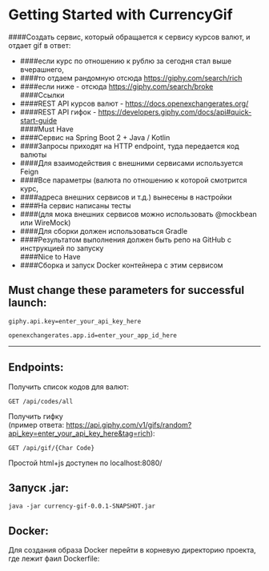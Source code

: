 # Getting Started with CurrencyGif

####Создать сервис, который обращается к сервису курсов валют, и отдает gif в ответ:
+ ####если курс по отношению к рублю за сегодня стал выше вчерашнего,  
+ ####то отдаем рандомную отсюда https://giphy.com/search/rich  
+ ####если ниже - отсюда https://giphy.com/search/broke  
 ####Ссылки  
+ ####REST API курсов валют - https://docs.openexchangerates.org/  
+ ####REST API гифок - https://developers.giphy.com/docs/api#quick-start-guide  
 ####Must Have  
+ ####Сервис на Spring Boot 2 + Java / Kotlin  
+ ####Запросы приходят на HTTP endpoint, туда передается код валюты  
+ ####Для взаимодействия с внешними сервисами используется Feign  
+ ####Все параметры (валюта по отношению к которой смотрится курс,   
+ ####адреса внешних сервисов и т.д.) вынесены в настройки  
+ ####На сервис написаны тесты   
+ ####(для мока внешних сервисов можно использовать @mockbean или WireMock)   
+ ####Для сборки должен использоваться Gradle  
+ ####Результатом выполнения должен быть репо на GitHub с инструкцией по запуску  
 ####Nice to Have  
+ ####Сборка и запуск Docker контейнера с этим сервисом
  
Must change these parameters for successful launch:
---
```
giphy.api.key=enter_your_api_key_here
```
```
openexchangerates.app.id=enter_your_app_id_here
```
---
Endpoints:
---  
Получить список кодов для валют:
```
GET /api/codes/all
```  
Получить гифку  
(пример ответа: https://api.giphy.com/v1/gifs/random?api_key=enter_your_api_key_here&tag=rich):
```
GET /api/gif/{Char Code}
```  
Простой html+js доступен по localhost:8080/

Запуск .jar:
---
```
java -jar currency-gif-0.0.1-SNAPSHOT.jar
```
Docker:
---
Для создания образа Docker перейти в корневую директорию проекта,  
где лежит фаил Dockerfile:  